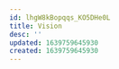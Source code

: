 ```yaml
---
id: lhgW8kBopqqs_KO5DHe0L
title: Vision
desc: ''
updated: 1639759645930
created: 1639759645930
---
```


